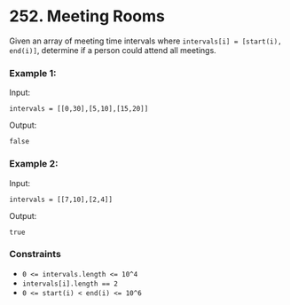 # 252. Meeting Rooms

Given an array of meeting time intervals where `intervals[i] = [start(i), end(i)]`, determine if a person could attend all meetings.


### Example 1:

Input:

`intervals = [[0,30],[5,10],[15,20]]`

Output: 

`false`


### Example 2:

Input: 

`intervals = [[7,10],[2,4]]`

Output: 

`true`

### Constraints
* `0 <= intervals.length <= 10^4`
* `intervals[i].length == 2`
* `0 <= start(i) < end(i) <= 10^6`

